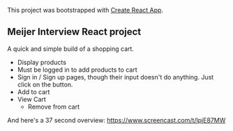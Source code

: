 This project was bootstrapped with [Create React App](https://github.com/facebook/create-react-app).

## Meijer Interview React project

A quick and simple build of a shopping cart. 
* Display products
* Must be logged in to add products to cart
* Sign in / Sign up pages, though their input doesn't do anything. Just click on the button.
* Add to cart
* View Cart
  * Remove from cart

And here's a 37 second overview: https://www.screencast.com/t/lpjE87MW

